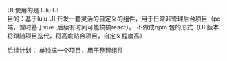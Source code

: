 UI  使用的是 lulu UI  
目的：基于lulu UI 开发一套灵活的自定义的组件，用于日常非管理后台项目（pc 端，暂时基于vue ,后续有时间可能搞搞react）。
不做成npm  包的形式（UI 版本将跟随项目迭代，将高度贴合项目，自定义程度高）

后续计划： 单独搞一个项目，用于整理组件  





  
